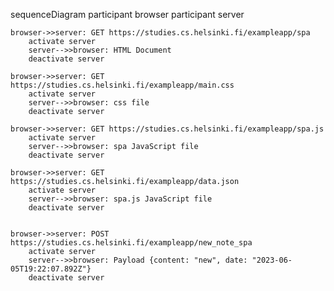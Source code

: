 sequenceDiagram
	participant browser
	participant server
	
	browser->>server: GET https://studies.cs.helsinki.fi/exampleapp/spa
    	activate server
    	server-->>browser: HTML Document
    	deactivate server

	browser->>server: GET https://studies.cs.helsinki.fi/exampleapp/main.css
    	activate server
    	server-->>browser: css file
    	deactivate server

	browser->>server: GET https://studies.cs.helsinki.fi/exampleapp/spa.js
    	activate server
    	server-->>browser: spa JavaScript file
    	deactivate server

	browser->>server: GET https://studies.cs.helsinki.fi/exampleapp/data.json
    	activate server
    	server-->>browser: spa.js JavaScript file
    	deactivate server

	
	browser->>server: POST https://studies.cs.helsinki.fi/exampleapp/new_note_spa
    	activate server
    	server-->>browser: Payload {content: "new", date: "2023-06-05T19:22:07.892Z"}
    	deactivate server